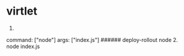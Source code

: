 # virtlet
1.
  command: ["node"]
  args: ["index.js"]    ######  deploy-rollout node 
2.  
  node index.js
